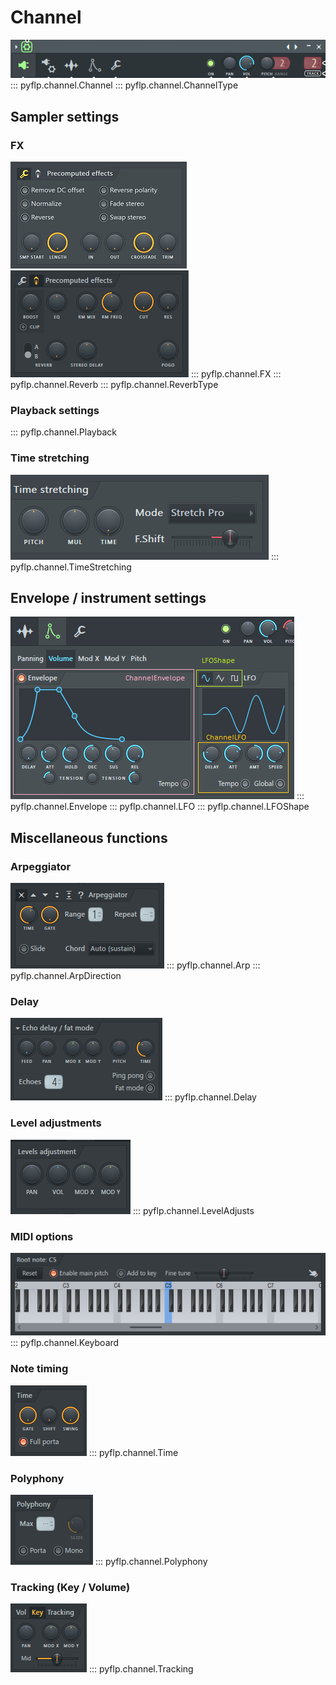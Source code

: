 # Channel
![](../img/channel-toolbar.png)
::: pyflp.channel.Channel
::: pyflp.channel.ChannelType

## Sampler settings
### FX
![](../img/channel-fx1.png) ![](../img/channel-fx2.png)
::: pyflp.channel.FX
::: pyflp.channel.Reverb
::: pyflp.channel.ReverbType

### Playback settings
::: pyflp.channel.Playback

### Time stretching
![](../img/channel-stretching.png)
::: pyflp.channel.TimeStretching

## Envelope / instrument settings
![](../img/channel-envlfo.png)
::: pyflp.channel.Envelope
::: pyflp.channel.LFO
::: pyflp.channel.LFOShape

## Miscellaneous functions
### Arpeggiator
![](../img/channel-arp.png)
::: pyflp.channel.Arp
::: pyflp.channel.ArpDirection

### Delay
![](../img/channel-delay.png)
::: pyflp.channel.Delay

### Level adjustments
![](../img/channel-level-adjusts.png)
::: pyflp.channel.LevelAdjusts

### MIDI options
![](../img/channel-keyboard.png)
::: pyflp.channel.Keyboard

### Note timing
![](../img/channel-time.png)
::: pyflp.channel.Time

### Polyphony
![](../img/channel-polyphony.png)
::: pyflp.channel.Polyphony

### Tracking (Key / Volume)
![](../img/channel-tracking.png)
::: pyflp.channel.Tracking
